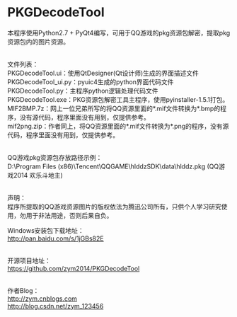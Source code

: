 ﻿# PKGDecodeTool
本程序使用Python2.7 + PyQt4编写，可用于QQ游戏的pkg资源包解密，提取pkg资源包内的图片资源。<br><br>

文件列表：<br>
PKGDecodeTool.ui：使用QtDesigner(Qt设计师)生成的界面描述文件<br>
PKGDecodeTool_ui.py：pyuic4生成的python界面代码文件<br>
PKGDecodeTool.py：主程序python逻辑处理代码文件<br>
PKGDecodeTool.exe：PKG资源包解密工具主程序，使用pyinstaller-1.5.1打包。<br>
MIF2BMP.7z：网上一位兄弟所写的将QQ资源里面的*.mif文件转换为*.bmp的程序，没有源代码，程序里面没有用到，仅提供参考。<br>
mif2png.zip：作者同上，将QQ资源里面的*.mif文件转换为*.png的程序，没有源代码，程序里面没有用到，仅提供参考。<br><br>

QQ游戏pkg资源包存放路径示例：<br>
D:\Program Files (x86)\Tencent\QQGAME\hlddzSDK\data\hlddz.pkg (QQ游戏2014 欢乐斗地主)<br><br>

声明：<br>
程序所提取的QQ游戏资源图片的版权依法为腾迅公司所有，只供个人学习研究使用，勿用于非法用途，否则后果自负。<br>

Windows安装包下载地址：<br>
http://pan.baidu.com/s/1jGBs82E<br><br>

开源项目地址：<br>
https://github.com/zym2014/PKGDecodeTool<br><br>

作者Blog：<br>
http://zym.cnblogs.com<br>
http://blog.csdn.net/zym_123456<br>